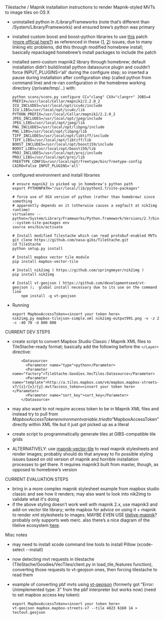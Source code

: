 Tilestache / Mapnik installation instructions to render Mapnik-styled MVTs to image tiles on OS X
- uninstalled python in /Library/Frameworks (note that’s different than /System/Library/Frameworks) and ensured brew’s python was primary

- installed custom boost and boost-python libraries to use [this](https://github.com/mapnik/mapnik-packaging/commit/4ded033e29a05c929fa8c5d770a1dcc3704f9113) patch ([more official here?](https://github.com/mapnik/mapnik-packaging/blob/master/osx/patches/boost_python_shared_ptr_gil.diff)) as referenced in these ([1](https://github.com/mapnik/mapnik/issues/2056), [2](https://github.com/mapnik/mapnik/issues/1968)) issues;  due to many linking etc problems, did this through modified homebrew install;  basically repackaged homebrew’s install packages to include the patch

- installed semi-custom mapnik2 library through homebrew;  default installation didn’t build/install python datasource plugin and couldn’t force INPUT_PLUGINS=‘all’ during the configure step;  so inserted a pause during installation after configuration step (called python from command line) and re-ran configuration in the homebrew working directory (/private/tmp/…) with:

      python scons/scons.py configure CC="clang" CXX="clang++" JOBS=4 PREFIX=/usr/local/Cellar/mapnik2/2.2.0_2 ICU_INCLUDES=/usr/local/opt/icu4c/include ICU_LIBS=/usr/local/opt/icu4c/lib PYTHON_PREFIX=/usr/local/Cellar/mapnik2/2.2.0_2 JPEG_INCLUDES=/usr/local/opt/jpeg/include JPEG_LIBS=/usr/local/opt/jpeg/lib PNG_INCLUDES=/usr/local/opt/libpng/include PNG_LIBS=/usr/local/opt/libpng/lib TIFF_INCLUDES=/usr/local/opt/libtiff/include TIFF_LIBS=/usr/local/opt/libtiff/lib BOOST_INCLUDES=/usr/local/opt/boost159/include BOOST_LIBS=/usr/local/opt/boost159/lib PROJ_INCLUDES=/usr/local/opt/proj/include PROJ_LIBS=/usr/local/opt/proj/lib FREETYPE_CONFIG=/usr/local/opt/freetype/bin/freetype-config CAIRO=False INPUT_PLUGINS='all'

- configured environment and install libraries

      # ensure mapnik2 is picked up in homebrew's python path
      export PYTHONPATH="/usr/local/lib/python2.7/site-packages"

      # force use of OSX version of python (rather than homebrew) since something
      # apparently depends on it (otherwise causes a segfault at nik2img runtime)
      virtualenv --python=/System/Library/Frameworks/Python.framework/Versions/2.7/bin/python --system-site-packages env
      source env/bin/activate

      # Install modified Tilestache which can read protobuf-enabled MVTs
      git clone https://github.com/nasa-gibs/TileStache.git
      cd TileStache
      python setup.py install

      # Install mapbox vector tile module
      pip install mapbox-vector-tile

      # Install nik2img ( https://github.com/springmeyer/nik2img )
      pip install nik2img

      # Install vt-geojson ( https://github.com/developmentseed/vt-geojson );  global install necessary due to its use on the command line
          npm install -g vt-geojson


- Running

      export MapboxAccessToken=<insert your token here>
      nik2img.py mapbox-tilejson-simple.xml nik2img-output991.png -v -z 2 -c -40 70 -d 800 800


CURRENT DEV STEPS
- create script to convert Mapbox Studio Classic / Mapnik XML files to TileStache-ready format; basically add the following before the `</Layer>` directive:

          <Datasource>
            <Parameter name="type">python</Parameter>
            <Parameter name="factory">TileStache.Goodies.VecTiles:Datasource</Parameter>
            <Parameter name="template">http://a.tiles.mapbox.com/v4/mapbox.mapbox-streets-v7/{z}/{x}/{y}.mvt?access_token=<insert your token here></Parameter>
            <Parameter name="sort_key">sort_key</Parameter>
          </Datasource>

- may also want to not require access token to be in Mapnik XML files and instead try to pull from $MapboxAccessToken environment variable.  tried to “$MapboxAccessToken” directly within XML file but it just got picked up as a literal

- create script to programmatically generate tiles at GIBS-compatible tile grids


- ALTERNATIVELY: use [mapnik-vector-tile](https://github.com/mapbox/mapnik-vector-tile) to read mapnik stylesheets and render images;  probably should do that anyway to fix possible styling issues based on old version of mapnik and horrible installation processes to get there.  It requires mapnik3 built from master, though, as opposed to homebrew’s version

CURRENT EVALUATION STEPS
- bring in a more complex mapnik stylesheet example from mapbox studio classic and see how it renders; may also want to look into nik2img to validate what it's doing 
- if the above styling doesn’t work well with mapnik 2.x, use mapnik3 and add-on vector tile library;  write mapbox for advice on using it + mapnik to render xml stylesheets to images;  MAYBE EVEN USE [tilelive-mapnik](https://github.com/mapbox/tilelive-mapnik)?  probably only supports web merc.   also there’s a nice diagram of the tilelive ecosystem [here](https://github.com/mapbox/tilelive#ecosytem-of-tilelive).


Misc notes
- may need to install xcode command line tools to install Pillow (xcode-select --install)

- now detecting mvt requests in tilestache (TileStache/Goodies/VecTiles/client.py in load_tile_features function), converting those requests to vt-geojson ones, then forcing tilestache to read them

- example of converting pbf mvts using [vt-geojson](https://github.com/developmentseed/vt-geojson) (formerly got "Error: Unimplemented type: 3” from the pbf interpreter but works now) (need to set mapbox access key token):

      export MapboxAccessToken=<insert your token here>
      vt-geojson mapbox.mapbox-streets-v7 --tile 4823 6160 14 > testout.geojson
